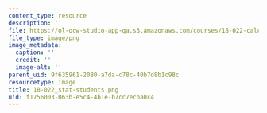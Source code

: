 ```yaml
---
content_type: resource
description: ''
file: https://ol-ocw-studio-app-qa.s3.amazonaws.com/courses/18-022-calculus-of-several-variables-fall-2010/f1756003063be5c44b1eb7cc7ecba0c4_18-022_stat-students.png
file_type: image/png
image_metadata:
  caption: ''
  credit: ''
  image-alt: ''
parent_uid: 9f635961-2080-a7da-c78c-40b7d8b1c98c
resourcetype: Image
title: 18-022_stat-students.png
uid: f1756003-063b-e5c4-4b1e-b7cc7ecba0c4
---
```


